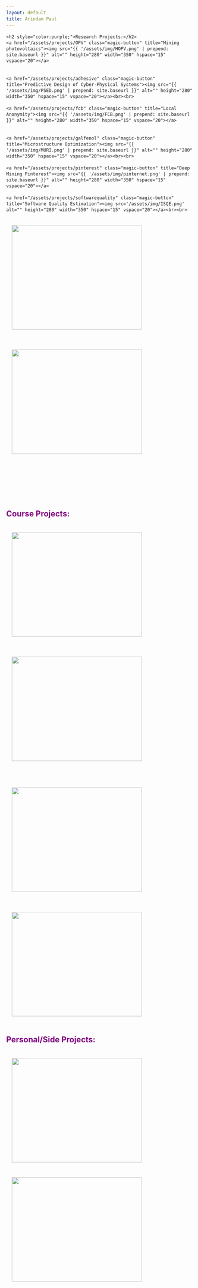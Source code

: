 ```yaml
---
layout: default
title: Arindam Paul
---
```


<div class="intro">
	<!-- <h1 class="pageTitle"><font color="orange">Page under construction</font></h1> -->

	<h2 style="color:purple;">Research Projects:</h2>
	<a href="/assets/projects/OPV" class="magic-button" title="Mining photovoltaics"><img src="{{ '/assets/img/HOPV.png' | prepend: site.baseurl }}" alt="" height="280" width="350" hspace="15" vspace="20"></a>


	<a href="/assets/projects/adhesive" class="magic-button" title="Predictive Design of Cyber-Physical Systems"><img src="{{ '/assets/img/PSED.png' | prepend: site.baseurl }}" alt="" height="280" width="350" hspace="15" vspace="20"></a><br><br>

	<a href="/assets/projects/fcb" class="magic-button" title="Local Anonymity"><img src="{{ '/assets/img/FCB.png' | prepend: site.baseurl }}" alt="" height="280" width="350" hspace="15" vspace="20"></a>


	<a href="/assets/projects/galfenol" class="magic-button" title="Microstructure Optimization"><img src="{{ '/assets/img/MURI.png' | prepend: site.baseurl }}" alt="" height="280" width="350" hspace="15" vspace="20"></a><br><br>

	<a href="/assets/projects/pinterest" class="magic-button" title="Deep Mining Pinterest"><img src="{{ '/assets/img/pinternet.png' | prepend: site.baseurl }}" alt="" height="280" width="350" hspace="15" vspace="20"></a>

	<a href="/assets/projects/softwarequality" class="magic-button" title="Software Quality Estimation"><img src='/assets/img/ISQE.png'  alt="" height="280" width="350" hspace="15" vspace="20"></a><br><br>

<a href="/assets/projects/sybil" class="magic-button" title="Detecting Sybil Attacks in BitTorrent"	><img src="{{ '/assets/img/sybil.png' | prepend: site.baseurl }}" alt="" height="280" width="350" hspace="15" vspace="20"></a>


<a href="/assets/projects/datacleaning" class="magic-button" title="HADCLEAN: Hybrid Approach to Data Cleaning"><img src="{{ '/assets/img/HADCLEAN.png' | prepend: site.baseurl }}" alt="" height="280" width="350" hspace="15" vspace="20"></a><br><br>
<br><br>
<!-- <a href="/assets/projects/adsprivacy" class="magic-button"  title="Privacy and Ads"><img src="{{ '/assets/img/adsprivacy.jpg' | prepend: site.baseurl }}" alt="" height="280" width="350" hspace="15" vspace="20"></a> -->
<br><br>
<p></p><p></p>


<h2  style="color:purple;">Course Projects:</h2>
<a href="/assets/projects/citation" class="magic-button" title="Citation Network Analysis"><img src="{{ '/assets/img/citation.png' | prepend: site.baseurl }}" alt="" height="280" width="350" hspace="15" vspace="20"></a>

<a href="/assets/projects/cuisine" class="magic-button" title="Cuisine Converter using NLP"><img src="{{ '/assets/img/cuisine.jpg' | prepend: site.baseurl }}" alt="" height="280" width="350" hspace="15" vspace="20"></a><br><br>

<a href="/assets/projects/othello" class="magic-button" title="2-player Othello Game Design"><img src="{{ '/assets/img/othello.jpg' | prepend: site.baseurl }}" alt="" height="280" width="350" hspace="15" vspace="20"></a>

<a href="/assets/projects/twitterglobe" class="magic-button" title="Mining Golben Globe Tweets"><img src="{{ '/assets/img/twitter.jpg' | prepend: site.baseurl }}" alt="" height="280" width="350" hspace="15" vspace="20"></a>
<p></p><p></p>


<h2  style="color:purple;">Personal/Side Projects:</h2>
<a href="/assets/projects/elasticsearch" class="magic-button" title="Elastic Search on Amazon Tweets"><img src="{{ '/assets/img/elasticsearch.png' | prepend: site.baseurl }}" alt="" height="280" width="350" hspace="15" vspace="20"></a>
<a href="/assets/projects/ocr" class="magic-button" title="News mining using OCR"><img src="{{ '/assets/img/OCR.jpg' | prepend: site.baseurl }}" alt="" height="280" width="350" hspace="15" vspace="20"></a>

</div>
